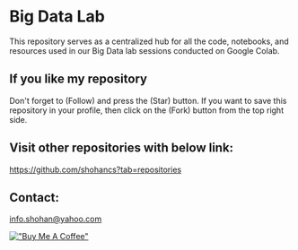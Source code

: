 # Big Data Lab
This repository serves as a centralized hub for all the code, notebooks, and resources used in our Big Data lab sessions conducted on Google Colab.
 
## If you like my repository 
Don't forget to (Follow) and press the (Star) button. If you want to save this repository in your profile, then click on the (Fork) button from the top right side.

## Visit other repositories with below link:
https://github.com/shohancs?tab=repositories

## Contact:
info.shohan@yahoo.com


[!["Buy Me A Coffee"](https://www.buymeacoffee.com/assets/img/custom_images/orange_img.png)](https://www.buymeacoffee.com/shohancse)
